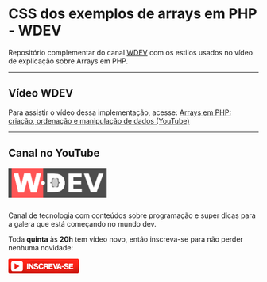 # CSS dos exemplos de arrays em PHP -  WDEV

Repositório complementar do canal [WDEV](https://youtube.com/wdevoficial) com os estilos usados no vídeo de explicação sobre Arrays em PHP.

___________________

## Vídeo WDEV

Para assistir o vídeo dessa implementação, acesse: [Arrays em PHP: criação, ordenação e manipulação de dados (YouTube)](https://www.youtube.com/watch?v=0ODab_KrjCg)

___________________

## Canal no YouTube
<img height="60" style="margin-bottom:10px;" src="https://raw.githubusercontent.com/william-costa/william-costa/master/assets/images/logo-wdev.png">

Canal de tecnologia com conteúdos sobre programação e super dicas para a galera que está começando no mundo dev.

Toda **quinta** às **20h** tem vídeo novo, então inscreva-se para não perder nenhuma novidade:

<a href="https://youtube.com/wdevoficial"><img height="30" src="https://raw.githubusercontent.com/william-costa/william-costa/master/assets/images/subscribe-youtube.png"></a>